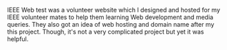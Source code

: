 IEEE Web test was a volunteer website which I designed and hosted for my IEEE volunteer mates to help them learning Web development and media queries. They also got an idea of web hosting and domain name after my this project. Though, it's not a very complicated project but yet it was helpful.
